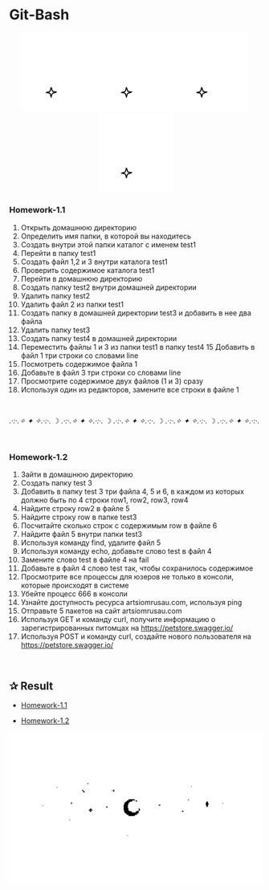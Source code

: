 # Git-Bash  
  
<div align="center">
<img src="https://github.com/Guppi17/Guppi17/blob/main/df8e36f90e6a20167f071ed1b6c10e50.gif" width='150'/><img src="https://github.com/Guppi17/Guppi17/blob/main/df8e36f90e6a20167f071ed1b6c10e50.gif" width='150'/><img src="https://github.com/Guppi17/Guppi17/blob/main/df8e36f90e6a20167f071ed1b6c10e50.gif" width='150'/><img src="https://github.com/Guppi17/Guppi17/blob/main/df8e36f90e6a20167f071ed1b6c10e50.gif" width='150'/>
</div>


### Homework-1.1  
1. Открыть домашнюю директорию
2. Определить имя папки, в которой вы находитесь
3. Создать внутри этой папки каталог  с именем test1
4. Перейти в папку test1
5. Создать файл 1,2 и 3 внутри каталога test1
6. Проверить содержимое каталога test1
7. Перейти в домашнюю директорию
8. Создать папку test2 внутри домашней директории
9. Удалить папку test2
10. Удалить файл 2 из папки test1
11. Создать папку в домашней директории test3 и добавить в нее два файла
12. Удалить папку test3
13. Создать папку test4 в домашней директории
14. Переместить файлы 1 и 3 из папки test1 в папку test4
15 Добавить в файл 1 три строки со словами line
16. Посмотреть содержимое файла 1
17. Добавьте в файл 3 три строки со словами line
18. Просмотрите содержимое двух файлов (1 и 3) сразу
19. Используя один из редакторов, замените все строки в файле 1

<br/>

*.·:·.✧ ✦ ✧.·:·.* ☽ *.·:·.✧ ✦ ✧.·:·.* ☽ *.·:·.✧ ✦ ✧.·:·.* ☽ *.·:·.✧ ✦ ✧.·:·.* ☽ *.·:·.✧ ✦ ✧.·:·.*  
  
<br/>


### Homework-1.2  
1. Зайти в домашнюю директорию
2. Создать папку test 3
3. Добавить в папку test 3 три файла 4, 5 и 6, в каждом из которых должно быть по 4 строки row1, row2, row3, row4
4. Найдите строку row2 в файле 5
5. Найдите строку row в папке test3
6. Посчитайте сколько строк с содержимым row в файле 6
7. Найдите файл 5 внутри папки test3
8. Используя команду find, удалите файл 5
9. Используя команду echo, добавьте слово test в файл 4
10. Замените слово test в файле 4 на fail
11. Добавьте в файл 4 слово test так, чтобы сохранилось содержимое
12. Просмотрите все процессы для юзеров не только в консоли, которые происходят в системе
13. Убейте процесс 666 в консоли
14. Узнайте доступность ресурса artsiomrusau.com, используя ping
15. Отправьте 5 пакетов на сайт artsiomrusau.com
16. Используя GET и команду curl, получите информацию о зарегистрированных питомцах на https://petstore.swagger.io/
17. Используя POST и команду curl, создайте нового пользователя на https://petstore.swagger.io/
 
  

<br/>  


## ✰ Result  

- [Homework-1.1](https://github.com/Guppi17/Bash/blob/main/Homework-1.1.txt)  

- [Homework-1.2](https://github.com/Guppi17/Bash/blob/main/Homework-1.2.txt)   

<div align="center">
<img src="https://github.com/Guppi17/Guppi17/blob/main/yes-hi.gif" width='600'/>
</div>

<br/>
